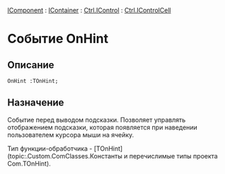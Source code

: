 ﻿---
Link: .Ctrl.IControlCell.@OnHint
---

[IComponent](topic:Com.Custom.ComClasses.IComponent.Default) :
[IContainer](topic:Com.Custom.ComClasses.IContainer.Default) :
[Ctrl.IControl](topic:Com.Custom.ComClasses.Ctrl.IControl.Default) :
[Ctrl.IControlCell](Default)

# Событие OnHint

## Описание

    OnHint :TOnHint;

## Назначение

Событие перед выводом подсказки.
Позволяет управлять отображением подсказки, которая появляется
при наведении пользователем курсора мыши на ячейку.

Тип функции-обработчика -
[TOnHint](topic:.Custom.ComClasses.Константы и перечислимые типы проекта Com.TOnHint).